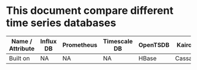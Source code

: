 # This document compare different time series databases
| Name / Attribute | Influx DB | Prometheus | Timescale DB | OpenTSDB | KairosDB  |
|------------------|-----------|------------|--------------|----------|-----------|
 | Built on         | NA        | NA         | NA           | HBase    | Cassandra | 